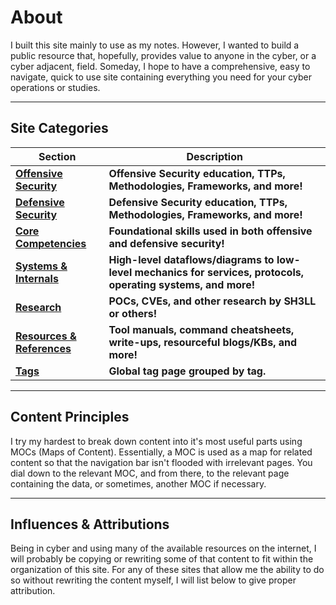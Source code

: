 # About

I built this site mainly to use as my notes. However, I wanted to build a public resource that, hopefully, provides value to anyone in the cyber, or a cyber adjacent, field. Someday, I hope to have a comprehensive, easy to navigate, quick to use site containing everything you need for your cyber operations or studies. 

---

## Site Categories

| **Section** | **Description** |
| -------------- | ----------- | 
| **[Offensive Security](../offense/index.md)** | **Offensive Security education, TTPs, Methodologies, Frameworks, and more!** |
| **[Defensive Security](../defense/index.md)** | **Defensive Security education, TTPs, Methodologies, Frameworks, and more!** |
| **[Core Competencies](../core/index.md)** | **Foundational skills used in both offensive and defensive security!** |
| **[Systems & Internals](../sysint/index.md)** | **High-level dataflows/diagrams to low-level mechanics for services, protocols, operating systems, and more!** |
| **[Research](../research/index.md)** | **POCs, CVEs, and other research by SH3LL or others!** |
| **[Resources & References](../resource-ref/index.md)** | **Tool manuals, command cheatsheets, write-ups, resourceful blogs/KBs, and more!** |
| **[Tags](../tags.md)** | **Global tag page grouped by tag.** |

---

## Content Principles

I try my hardest to break down content into it's most useful parts using MOCs (Maps of Content). Essentially, a MOC is used as a map for related content so that the navigation bar isn't flooded with irrelevant pages. You dial down to the relevant MOC, and from there, to the relevant page containing the data, or sometimes, another MOC if necessary. 

---

## Influences & Attributions

Being in cyber and using many of the available resources on the internet, I will probably be copying or rewriting some of that content to fit within the organization of this site. For any of these sites that allow me the ability to do so without rewriting the content myself, I will list below to give proper attribution. 